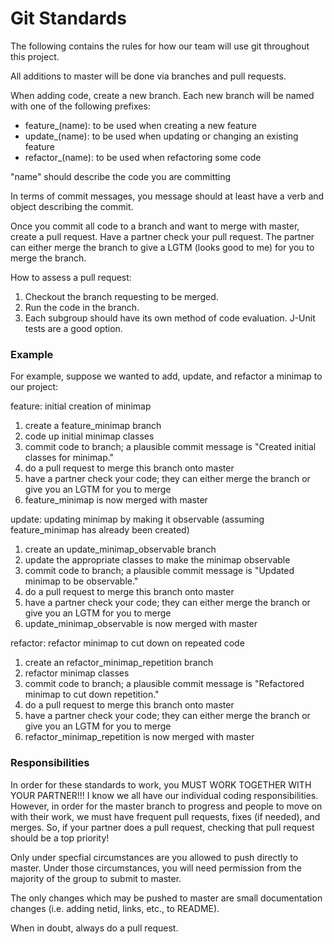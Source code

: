 # Git Standards

The following contains the rules for how our team will use git throughout this project.

All additions to master will be done via branches and pull requests.

When adding code, create a new branch.  Each new branch will be named with one of the following prefixes:

* feature_(name): to be used when creating a new feature
* update_(name): to be used when updating or changing an existing feature
* refactor_(name): to be used when refactoring some code

"name" should describe the code you are committing

In terms of commit messages, you message should at least have a verb and object describing the commit.

Once you commit all code to a branch and want to merge with master, create a pull request.  Have a partner check your
pull request.  The partner can either merge the branch to give a LGTM (looks good to me) for you to merge the branch.

How to assess a pull request:

1. Checkout the branch requesting to be merged.
2. Run the code in the branch.
3. Each subgroup should have its own method of code evaluation.  J-Unit tests are a good option.

### Example

For example, suppose we wanted to add, update, and refactor a minimap to our project:

feature: initial creation of minimap

1. create a feature_minimap branch 
2. code up initial minimap classes
3. commit code to branch; a plausible commit message is "Created initial classes for minimap."
4. do a pull request to merge this branch onto master
5. have a partner check your code; they can either merge the branch or give you an LGTM for you to merge
6. feature_minimap is now merged with master

update: updating minimap by making it observable (assuming feature_minimap has already been created)

1. create an update_minimap_observable branch
2. update the appropriate classes to make the minimap observable
3. commit code to branch; a plausible commit message is "Updated minimap to be observable."
4. do a pull request to merge this branch onto master
5. have a partner check your code; they can either merge the branch or give you an LGTM for you to merge
6. update_minimap_observable is now merged with master

refactor: refactor minimap to cut down on repeated code

1. create an refactor_minimap_repetition branch
2. refactor minimap classes
3. commit code to branch; a plausible commit message is "Refactored minimap to cut down repetition."
4. do a pull request to merge this branch onto master
5. have a partner check your code; they can either merge the branch or give you an LGTM for you to merge
6. refactor_minimap_repetition is now merged with master

### Responsibilities

In order for these standards to work, you MUST WORK TOGETHER WITH YOUR PARTNER!!!  I know we all have our individual
coding responsibilities.  However, in order for the master branch to progress and people to move on with their work, 
we must have frequent pull requests, fixes (if needed), and merges.  So, if your partner does a pull request, checking 
that pull request should be a top priority! 

Only under specfial circumstances are you allowed to push directly to master.  Under those circumstances, you will need
permission from the majority of the group to submit to master.

The only changes which may be pushed to master are small documentation changes (i.e. adding netid, links, etc., to README).  

When in doubt, always do a pull request.

